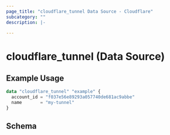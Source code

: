 ```yaml
---
page_title: "cloudflare_tunnel Data Source - Cloudflare"
subcategory: ""
description: |-
  
---
```


# cloudflare_tunnel (Data Source)



## Example Usage

```terraform
data "cloudflare_tunnel" "example" {
  account_id = "f037e56e89293a057740de681ac9abbe"
  name       = "my-tunnel"
}
```
<!-- schema generated by tfplugindocs -->
## Schema


